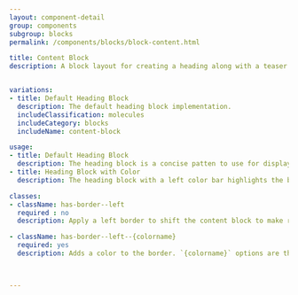 ```yaml
---
layout: component-detail
group: components
subgroup: blocks
permalink: /components/blocks/block-content.html

title: Content Block
description: A block layout for creating a heading along with a teaser and CTA.


variations:
- title: Default Heading Block
  description: The default heading block implementation.
  includeClassification: molecules
  includeCategory: blocks
  includeName: content-block

usage:
- title: Default Heading Block
  description: The heading block is a concise patten to use for displaying a heading along with teaser.
- title: Heading Block with Color
  description: The heading block with a left color bar highlights the bar individual heading.

classes:
- className: has-border--left
  required : no
  description: Apply a left border to shift the content block to make room.

- className: has-border--left--{colorname}
  required: yes
  description: Adds a color to the border. `{colorname}` options are the same as the colors available.
  


---
```

